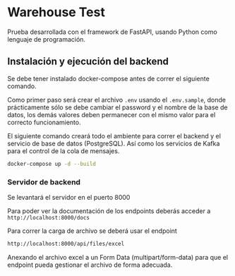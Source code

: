 # Warehouse Test

Prueba desarrollada con el framework de FastAPI, usando Python como lenguaje de programación.


## Instalación y ejecución del backend

Se debe tener instalado docker-compose antes de correr el siguiente comando.

Como primer paso será crear el archivo `.env` usando el `.env.sample`, donde prácticamente sólo se debe cambiar el password y el nombre de la base de datos, los demás valores deben permanecer con el mismo valor para el correcto funcionamiento.

El siguiente comando creará todo el ambiente para correr el backend y el servicio de base de datos (PostgreSQL). Así como los servicios de Kafka para el control de la cola de mensajes.

```bash
docker-compose up -d --build
```

### Servidor de backend

Se levantará el servidor en el puerto 8000

Para poder ver la documentación de los endpoints deberás acceder a `http://localhost:8000/docs`

Para correr la carga de archivo se deberá usar el endpoint

```bash
http://localhost:8000/api/files/excel
```

Anexando el archivo excel a un Form Data (multipart/form-data) para que el endpoint pueda gestionar el archivo de forma adecuada.